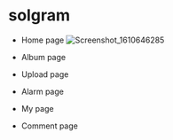 # solgram

- Home page
![Screenshot_1610646285](https://user-images.githubusercontent.com/59462108/104629871-6b20b980-56dd-11eb-9ba9-82b0c0ab0c46.png)

- Album page

- Upload page

- Alarm page

- My page

- Comment page

